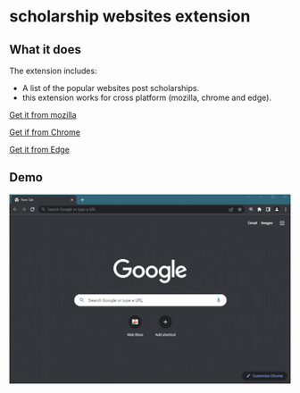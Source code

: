 # scholarship websites extension

## What it does ##

The extension includes:

* A list of the popular websites post scholarships.
* this extension works for cross platform (mozilla, chrome and edge).

[Get it from mozilla](https://addons.mozilla.org/en-US/firefox/addon/scholarship-websites/)

[Get if from Chrome](https://chrome.google.com/webstore/detail/scholarship-websites/nclbjdbojjhmhbmldhmbmhmfcmckfhdd?hl=ar)

[Get it from Edge](https://microsoftedge.microsoft.com/addons/detail/scholarship-websites/ecklhcidbpjoghdbnplghblljegfjbkd)

## Demo
![Gif](https://raw.githubusercontent.com/SEM-DEV/scholarship-websites-extension/master/Assets/1.gif)












